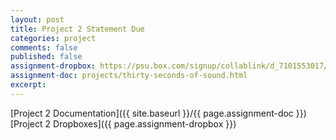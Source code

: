 ```yaml
---
layout: post
title: Project 2 Statement Due
categories: project
comments: false
published: false
assignment-dropbox: https://psu.box.com/signup/collablink/d_7101553017/386ea38d09c2b
assignment-doc: projects/thirty-seconds-of-sound.html
excerpt:
---
```


[Project 2 Documentation]({{ site.baseurl }}/{{ page.assignment-doc }})  
[Project 2 Dropboxes]({{ page.assignment-dropbox }})